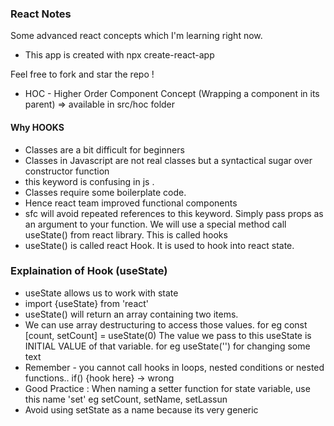 ### React Notes

Some advanced react concepts which I'm learning right now.

- This app is created with npx create-react-app

Feel free to fork and star the repo !

- HOC - Higher Order Component Concept (Wrapping a component in its parent) => available in src/hoc folder


#### Why HOOKS 
 - Classes are a bit difficult for beginners
 - Classes in Javascript are not real classes but a syntactical sugar over constructor function
 - this keyword is confusing in js . 
 - Classes require some boilerplate code.
 - Hence react team improved functional components
 - sfc will avoid repeated references to this keyword. Simply pass props as an argument to your function. We will use a special method call useState() from react library. This is called hooks
 - useState() is called react Hook. It is used to hook into react state.
 ### Explaination of Hook (useState)
 - useState allows us to work with state
 - import {useState} from 'react'
 - useState() will return an array containing two items.
 - We can use array destructuring to access those values. for eg
 const [count, setCount] = useState(0) 
 The value we pass to this useState is INITIAL VALUE of that variable. for eg useState('') for changing some text
- Remember - you cannot call hooks in loops, nested conditions or nested functions.. if() {hook here} -> wrong
- Good Practice : When naming a setter function for state variable, use this name 'set<VarName>'
eg setCount, setName, setLassun
- Avoid using setState as a name because its very generic